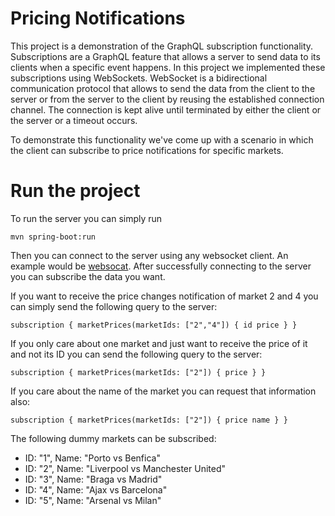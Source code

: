 # Pricing Notifications

This project is a demonstration of the GraphQL subscription functionality.
Subscriptions are a GraphQL feature that allows a server to send data to its clients 
when a specific event happens. In this project we implemented these subscriptions 
using WebSockets. WebSocket is a bidirectional communication protocol that allows to send 
the data from the client to the server or from the server to the client by reusing the 
established connection channel. The connection is kept alive until terminated by either 
the client or the server or a timeout occurs.

To demonstrate this functionality we've come up with a scenario in which the client can
subscribe to price notifications for specific markets.

# Run the project

To run the server you can simply run
```
mvn spring-boot:run
```

Then you can connect to the server using any websocket client. An example would be 
[websocat](https://github.com/vi/websocat). After successfully connecting to the server you
can subscribe the data you want.

If you want to receive the price changes notification of market 2 and 4 you can simply send
the following query to the server:
```
subscription { marketPrices(marketIds: ["2","4"]) { id price } }
```

If you only care about one market and just want to receive the price of it and not its ID you
can send the following query to the server:
```
subscription { marketPrices(marketIds: ["2"]) { price } }
```

If you care about the name of the market you can request that information also:
```
subscription { marketPrices(marketIds: ["2"]) { price name } }
```

The following dummy markets can be subscribed:

- ID: "1", Name: "Porto vs Benfica"
- ID: "2", Name: "Liverpool vs Manchester United"
- ID: "3", Name: "Braga vs Madrid"
- ID: "4", Name: "Ajax vs Barcelona"
- ID: "5", Name: "Arsenal vs Milan"
